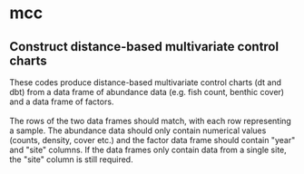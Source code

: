 # mcc
## Construct distance-based multivariate control charts

These codes produce distance-based multivariate control charts (dt and dbt) from a data frame of abundance data (e.g. fish count, benthic cover) and a data frame of factors.<br>
<br>
The rows of the two data frames should match, with each row representing a sample. The abundance data should only contain numerical values (counts, density, cover etc.) and the factor data frame should contain "year" and "site" columns.  If the data frames only contain data from a single site, the "site" column is still required.
